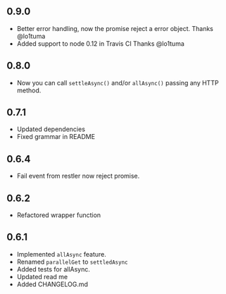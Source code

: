 ## 0.9.0
 - Better error handling, now the promise reject a error object. Thanks @lo1tuma
 - Added support to node 0.12 in Travis CI Thanks @lo1tuma

## 0.8.0
 - Now you can call `settleAsync()` and/or `allAsync()` passing any HTTP method.

## 0.7.1
 - Updated dependencies
 - Fixed grammar in README

## 0.6.4
 - Fail event from restler now reject promise.

## 0.6.2
 - Refactored wrapper function

## 0.6.1
 - Implemented `allAsync` feature.
 - Renamed `parallelGet` to `settledAsync`
 - Added tests for allAsync.
 - Updated read me
 - Added CHANGELOG.md
